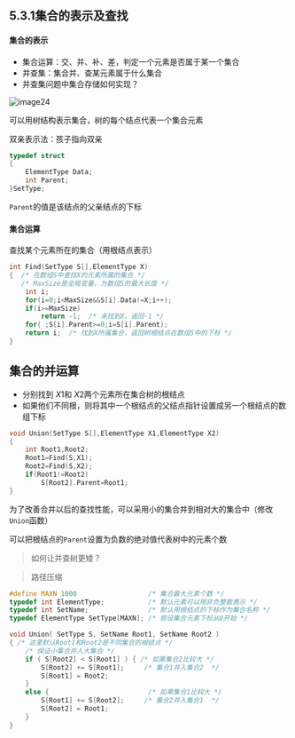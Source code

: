 ## 5.3.1集合的表示及查找
#### 集合的表示
* 集合运算：交、并、补、差，判定一个元素是否属于某一个集合
* 并查集：集合并、查某元素属于什么集合
* 并查集问题中集合存储如何实现？

![image24](计算机专业课/Data-Structure/MyNotes/image/image24.png)

可以用树结构表示集合，树的每个结点代表一个集合元素

双亲表示法：孩子指向双亲
```C
typedef struct
{
    ElementType Data;
    int Parent;
}SetType;
```
`Parent`的值是该结点的父亲结点的下标
#### 集合运算
查找某个元素所在的集合（用根结点表示）
```C
int Find(SetType S[],ElementType X)
{  /* 在数组S中查找X的元素所属的集合 */
   /* MaxSize是全局变量，为数组S的最大长度 */
    int i;
    for(i=0;i<MaxSize&&S[i].Data!=X;i++);
    if(i>=MaxSize)
        return -1;  /* 未找到X，返回-1 */
    for( ;S[i].Parent>=0;i=S[i].Parent);
    return i;  /* 找到X所属集合，返回树根结点在数组S中的下标 */
}
```
## 集合的并运算
* 分别找到 $X1$和 $X2$两个元素所在集合树的根结点
* 如果他们不同根，则将其中一个根结点的父结点指针设置成另一个根结点的数组下标

```C
void Union(SetType S[],ElementType X1,ElementType X2)
{
    int Root1,Root2;
    Root1=Find(S,X1);
    Root2=Find(S,X2);
    if(Root1!=Root2)
        S[Root2].Parent=Root1;
}
```
为了改善合并以后的查找性能，可以采用小的集合并到相对大的集合中（修改`Union`函数）

可以把根结点的`Parent`设置为负数的绝对值代表树中的元素个数

>如何让并查树更矮？

>路径压缩

```C
#define MAXN 1000                  /* 集合最大元素个数 */
typedef int ElementType;           /* 默认元素可以用非负整数表示 */
typedef int SetName;               /* 默认用根结点的下标作为集合名称 */
typedef ElementType SetType[MAXN]; /* 假设集合元素下标从0开始 */

void Union( SetType S, SetName Root1, SetName Root2 )
{ /* 这里默认Root1和Root2是不同集合的根结点 */
    /* 保证小集合并入大集合 */
    if ( S[Root2] < S[Root1] ) { /* 如果集合2比较大 */
        S[Root2] += S[Root1];     /* 集合1并入集合2  */
        S[Root1] = Root2;
    }
    else {                         /* 如果集合1比较大 */
        S[Root1] += S[Root2];     /* 集合2并入集合1  */
        S[Root2] = Root1;
    }
}
```